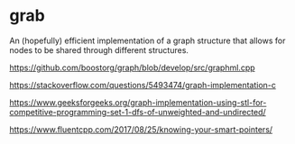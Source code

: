 # grab
An (hopefully) efficient implementation of a graph structure that allows for nodes to be shared through different structures.





https://github.com/boostorg/graph/blob/develop/src/graphml.cpp

https://stackoverflow.com/questions/5493474/graph-implementation-c

https://www.geeksforgeeks.org/graph-implementation-using-stl-for-competitive-programming-set-1-dfs-of-unweighted-and-undirected/

https://www.fluentcpp.com/2017/08/25/knowing-your-smart-pointers/
